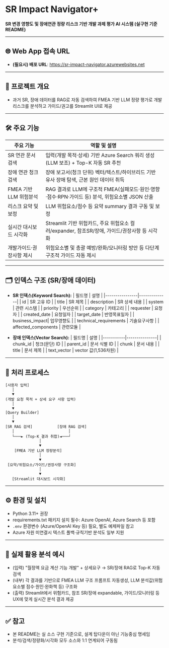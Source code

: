 
# SR Impact Navigator+
**SR 변경 영향도 및 장애연관 정량 리스크 기반 개발 과제 평가 AI 시스템 (실구현 기준 README)**

---

## 🌐 Web App 접속 URL
- **(필요시) 배포 URL**: https://sr-impact-navigator.azurewebsites.net

---

## 🚀 프로젝트 개요
- 과거 SR, 장애 데이터를 RAG로 자동 검색하여 FMEA 기반 LLM 정량 평가로 개발 리스크를 분석하고 가이드/권고를 Streamlit UI로 제공

---

## 🛠️ 주요 기능

| 주요 기능            | 역할 및 설명                                                                                   |
|---------------------|--------------------------------------------------------------------------------------------|
| SR 연관 문서 검색      | 입력(개발 목적·상세) 기반 Azure Search 쿼리 생성(LLM 보조) + Top-K 자동 SR 추천               |
| 장애 연관 청크 검색    | 장애 보고서(청크 단위) 벡터/텍스트/하이브리드 기반 유사 장애 탐색, 근본 원인 데이터 취득           |
| FMEA 기반 LLM 위험분석 | RAG 결과로 LLM에 구조적 FMEA(실패모드·원인·영향·점수·RPN·가이드 등) 분석, 위험요소별 JSON 산출  |
| 리스크 요약 및 보정    | LLM 위험요소/점수 등 요약 summary 결과 구동 및 보정                                            |
| 실시간 대시보드 시각화 | Streamlit 기반 위험카드, 주요 위험요소 컬러/expander, 참조SR/장애, 가이드/권장사항 등 시각화      |
| 개발가이드·권장사항 제시| 위험요소별 및 총괄 예방/완화/모니터링 방안 등 다단계 구조적 가이드 자동 제시                   |

---

## 🗂️ 인덱스 구조 (SR/장애 데이터)

- **SR 인덱스(Keyword Search):**
  | 필드명          | 설명           |
  |----------------|--------------|
  | id             | SR 고유 ID     |
  | title          | SR 제목        |
  | description    | SR 상세 내용   |
  | system         | 관련 시스템    |
  | priority       | 우선순위       |
  | category       | 카테고리       |
  | requester      | 요청자        |
  | created_date   | 요청일자       |
  | target_date    | 반영목표일자       |
  | business_impact| 업무영향도       |
  | technical_requirements | 기술요구사항 |
  | affected_components       | 관련모듈 |

- **장애 인덱스(Vector Search):**
  | 필드명     | 설명           |
  |-----------|---------------|
  | chunk_id  | 청크(문단) ID  |
  | parent_id | 문서 식별 ID        |
  | chunk     | 문서 내용 |
  | title     | 문서 제목      |
  | text_vector     | vector 값(1,536차원)          |


---

## 🔄 처리 프로세스

```
[사용자 입력]
   │
   ▼
(개발 요청 목적 + 상세 요구 사항 입력)
   │
   ▼
[Query Builder]
   │
   ▼
[SR RAG 검색]           [장애 RAG 검색]
   │                        │
   └───► (Top-K 결과 취합)◄───┘
               │
               ▼
    [FMEA 기반 LLM 정량분석]
               │
               ▼
 [요약/위험요소/가이드/권장사항 구조화]
               │
               ▼
   [Streamlit 대시보드 시각화]
```

---


## ⚙️ 환경 및 설치
- Python 3.11+ 권장
- requirements.txt 패키지 설치 필수: Azure OpenAI, Azure Search 등 포함
- `.env` 환경변수 (Azure/OpenAI Key 등) 필요, 별도 예제파일 참고
- Azure 자원 미연결시 텍스트 폴백·규칙기반 분석도 일부 지원

---

## 🚩 실제 활용 분석 예시
- (입력) "월정액 요금 계산 기능 개발" + 상세요구 → SR/장애 RAG로 Top-K 자동검색
- (내부) 각 결과를 기반으로 FMEA LLM 구조 프롬프트 자동생성, LLM 분석값(위험요소별 점수·원인·완화책 등) 구조화
- (출력) Streamlit에서 위험카드, 참조 SR/장애 expandable, 가이드/모니터링 등 UX에 맞게 실시간 분석 결과 제공

---

## ✅ 참고
- 본 README는 실 소스 구현 기준으로, 설계 탑다운이 아닌 기능중심 명세임
- 분석/검색/정량화/시각화 모두 소스와 1:1 연계되어 구동됨
